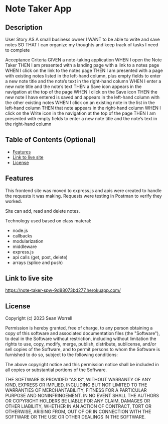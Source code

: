 # Note Taker App

## Description

User Story
AS A small business owner
I WANT to be able to write and save notes
SO THAT I can organize my thoughts and keep track of tasks I need to complete

Acceptance Criteria
GIVEN a note-taking application
WHEN I open the Note Taker
THEN I am presented with a landing page with a link to a notes page
WHEN I click on the link to the notes page
THEN I am presented with a page with existing notes listed in the left-hand column, plus empty fields to enter a new note title and the note’s text in the right-hand column
WHEN I enter a new note title and the note’s text
THEN a Save icon appears in the navigation at the top of the page
WHEN I click on the Save icon
THEN the new note I have entered is saved and appears in the left-hand column with the other existing notes
WHEN I click on an existing note in the list in the left-hand column
THEN that note appears in the right-hand column
WHEN I click on the Write icon in the navigation at the top of the page
THEN I am presented with empty fields to enter a new note title and the note’s text in the right-hand column

## Table of Contents (Optional)

- [Features](#features)
- [Link to live site](#Link-to-live-site)
- [License](#license)


## Features

This frontend site was moved to express.js and apis were created to handle the requests it was making.  Requests were testing in Postman to verify they worked.

Site can add, read and delete notes.

Technology used based on class materal:
* node.js
* callbacks
* modularization
* middleware
* express.js
* api calls (get, post, delete)
* arrays (splice and push)


## Link to live site

https://note-taker-spw-9d88073bd277.herokuapp.com/

## License

Copyright (c) 2023 Sean Worrell

Permission is hereby granted, free of charge, to any person obtaining a copy
of this software and associated documentation files (the "Software"), to deal
in the Software without restriction, including without limitation the rights
to use, copy, modify, merge, publish, distribute, sublicense, and/or sell
copies of the Software, and to permit persons to whom the Software is
furnished to do so, subject to the following conditions:

The above copyright notice and this permission notice shall be included in all
copies or substantial portions of the Software.

THE SOFTWARE IS PROVIDED "AS IS", WITHOUT WARRANTY OF ANY KIND, EXPRESS OR
IMPLIED, INCLUDING BUT NOT LIMITED TO THE WARRANTIES OF MERCHANTABILITY,
FITNESS FOR A PARTICULAR PURPOSE AND NONINFRINGEMENT. IN NO EVENT SHALL THE
AUTHORS OR COPYRIGHT HOLDERS BE LIABLE FOR ANY CLAIM, DAMAGES OR OTHER
LIABILITY, WHETHER IN AN ACTION OF CONTRACT, TORT OR OTHERWISE, ARISING FROM,
OUT OF OR IN CONNECTION WITH THE SOFTWARE OR THE USE OR OTHER DEALINGS IN THE
SOFTWARE.